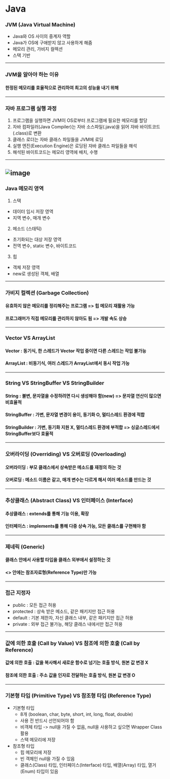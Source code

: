 # Java

### JVM (Java Virtual Machine)
- Java와 OS 사이의 중계자 역할
- Java가 OS에 구애받지 않고 사용하게 해줌
- 메모리 관리, 가비지 컬렉션
- 스택 기반
---
### JVM을 알아야 하는 이유
#### 한정된 메모리를 효율적으로 관리하여 최고의 성능을 내기 위해
---
### 자바 프로그램 실행 과정
1. 프로그램을 실행하면 JVM이 OS로부터 프로그램에 필요한 메모리를 할당
2. 자바 컴파일러(Java Compiler)는 자바 소스파일(.java)을 읽어 자바 바이트코드(.class)로 변환
3. 클래스 로더는 자바 클래스 파일들을 JVM에 로딩
4. 실행 엔진(Execution Engine)은 로딩된 자바 클래스 파일들을 해석
5. 해석된 바이트코드는 메모리 영역에 배치, 수행
---
![image](https://user-images.githubusercontent.com/51224070/110293483-fa897f80-8031-11eb-8555-98ef8b9b109b.png)
---
### Java 메모리 영역
1. 스택
  - 데이터 임시 저장 영역
  - 지역 변수, 매개 변수
2. 메소드 (스태틱)
  - 초기화되는 대상 저장 영역
  - 전역 변수, static 변수, 바이트코드
3. 힙
  - 객체 저장 영역
  - new로 생성된 객체, 배열
---
### 가비지 컬렉션 (Garbage Collection)
#### 유효하지 않은 메모리를 정리해주는 프로그램 => 힙 메모리 재활용 가능
#### 프로그래머가 직접 메모리를 관리하지 않아도 됨 => 개발 속도 상승
---
### Vector VS ArrayList
#### Vector : 동기식, 한 스레드가 Vector 작업 중이면 다른 스레드는 작업 불가능
#### ArrayList : 비동기식, 여러 스레드가 ArrayList에서 동시 작업 가능
---
### String VS StringBuffer VS StringBuilder
#### String : 불변, 문자열을 수정하려면 다시 생성해야 함(new) => 문자열 연산이 많으면 비효율적
#### StringBuffer : 가변, 문자열 변경이 용이, 동기화 O, 멀티스레드 환경에 적합
#### StringBuilder : 가변, 동기화 지원 X, 멀티스레드 환경에 부적합 => 싱글스레드에서 StringBuffer보다 효율적
---
### 오버라이딩 (Overriding) VS 오버로딩 (Overloading)
#### 오버라이딩 : 부모 클래스에서 상속받은 메소드를 재정의 하는 것
#### 오버로딩 : 메소드 이름은 같고, 매개 변수는 다르게 해서 여러 메소드를 만드는 것
---
### 추상클래스 (Abstract Class) VS 인터페이스 (Interface)
#### 추상클래스 : extends를 통해 기능 이용, 확장
#### 인터페이스 : implements를 통해 다중 상속 가능, 모든 클래스를 구현해야 함
---
### 제네릭 (Generic)
#### 클래스 안에서 사용할 타입을 클래스 외부에서 설정하는 것
#### <> 안에는 참조자료형(Reference Type)만 가능
---
### 접근 지정자
- public : 모든 접근 허용
- protected : 상속 받은 메소드, 같은 패키지만 접근 허용
- default : 기본 제한자, 자신 클래스 내부, 같은 패키지만 접근 허용
- private : 외부 접근 불가능, 해당 클래스 내에서만 접근 허용
---
### 값에 의한 호출 (Call by Value) VS 참조에 의한 호출 (Call by Reference)
#### 값에 의한 호출 : 값을 복사해서 새로운 함수로 넘기는 호출 방식, 원본 값 변경 X
#### 참조에 의한 호출 : 주소 값을 인자로 전달하는 호출 방식, 원본 값 변경 O
---

### 기본형 타입 (Primitive Type) VS 참조형 타입 (Reference Type)
- 기본형 타입
  -  8개 (boolean, char, byte, short, int, long, float, double)
  -  사용 전 반드시 선언되어야 함
  -  비객체 타입 -> null을 가질 수 없음, null을 사용하고 싶으면 Wrapper Class 활용
  -  스택 메모리에 저장
- 참조형 타입
  - 힙 메모리에 저장
  - 빈 객체인 null을 가질 수 있음
  - 클래스(Class) 타입, 인터페이스(Interface) 타입, 배열(Array) 타입, 열거(Enum) 타입이 있음
